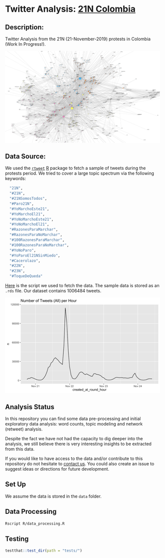 # Twitter Analysis: [21N Colombia](https://es.wikipedia.org/wiki/Protestas_en_Colombia_de_2019-2020)

## Description:

Twitter Analysis from the 21N (21-November-2019) protests in Colombia (Work In Progress!).

![im](images/network_screenshot.png)

## Data Source:

We used the [`rtweet`](https://github.com/ropensci/rtweet) [R](https://www.r-project.org/) package to fetch a sample of tweets during the protests period. We tried to cover a large topic spectrum via the following keywords:
```R
  "21N", 
  "#21N", 
  "#21NSomosTodos",
  "#Paro21N", 
  "#YoMarchoEste21",
  "#YoMarchoEl21",
  "#YoNoMarchoEste21",
  "#YoNoMarchoEl21",
  "#RazonesParaMarchar",
  "#RazonesParaNoMarchar",
  "#100RazonesParaMarchar", 
  "#100RazonesParaNoMarchar", 
  "#YoNoParo",
  "#YoParoEl21NSinMiedo", 
  "#Cacerolazo", 
  "#22N", 
  "#23N",
  "#ToqueDeQueda"
```
[Here](https://github.com/juanitorduz/twitter_analysis_21n/blob/master/data_fetching/get_twitter_data.R) is the script we used to fetch the data. The sample data is stored as an `.rds` file. Our dataset contains 1006484 tweets.

![image2](images/tweets_over_time.png)

## Analysis Status

In this repository you can find some data pre-processing and initial exploratory data analysis: word counts, topic modeling and network (retweet) analysis.

Despite the fact we have not had the capacity to dig deeper into the analysis, we still believe there is very interesting insights to be extracted from this data. 

If you would like to have access to the data and/or contribute to this repository do not hesitate to [contact us](mailto:juanitorduz@gmail.com). You could also create an issue to suggest ideas or directions for future development. 

## Set Up

We assume the data is stored in the `data` folder. 

## Data Processing

```bash
Rscript R/data_processing.R
```

## Testing 

```r
testthat::test_dir(path = "tests/")
```


